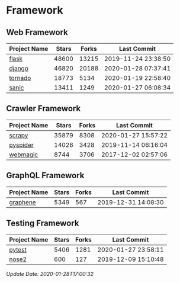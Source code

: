 # Framework

## Web Framework

| Project Name | Stars | Forks | Last Commit |
| ------------ | ----- | ----- | ----------- |
| [flask](https://github.com/pallets/flask) | 48600 | 13215 | 2019-11-24 23:38:50 |
| [django](https://github.com/django/django) | 46820 | 20188 | 2020-01-28 07:37:41 |
| [tornado](https://github.com/tornadoweb/tornado) | 18773 | 5134 | 2020-01-19 22:58:40 |
| [sanic](https://github.com/huge-success/sanic) | 13411 | 1249 | 2020-01-27 06:08:34 |

## Crawler Framework

| Project Name | Stars | Forks | Last Commit |
| ------------ | ----- | ----- | ----------- |
| [scrapy](https://github.com/scrapy/scrapy) | 35879 | 8308 | 2020-01-27 15:57:22 |
| [pyspider](https://github.com/binux/pyspider) | 14026 | 3428 | 2019-11-14 06:16:04 |
| [webmagic](https://github.com/code4craft/webmagic) | 8744 | 3706 | 2017-12-02 02:57:06 |

## GraphQL Framework

| Project Name | Stars | Forks | Last Commit |
| ------------ | ----- | ----- | ----------- |
| [graphene](https://github.com/graphql-python/graphene) | 5349 | 567 | 2019-12-31 14:08:30 |

## Testing Framework

| Project Name | Stars | Forks | Last Commit |
| ------------ | ----- | ----- | ----------- |
| [pytest](https://github.com/pytest-dev/pytest) | 5406 | 1281 | 2020-01-27 23:58:11 |
| [nose2](https://github.com/nose-devs/nose2) | 600 | 127 | 2019-12-09 15:10:48 |

*Update Date: 2020-01-28T17:00:32*
